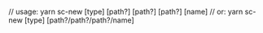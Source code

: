 // usage: yarn sc-new [type] [path?] [path?] [path?] [name]
// or: yarn sc-new [type] [path?/path?/path?/name]